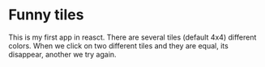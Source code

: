 # Funny tiles
This is my first app in reasct. 
There are several tiles (default 4x4) different colors. When we click on two different tiles and they are equal, its disappear, another we try again.
